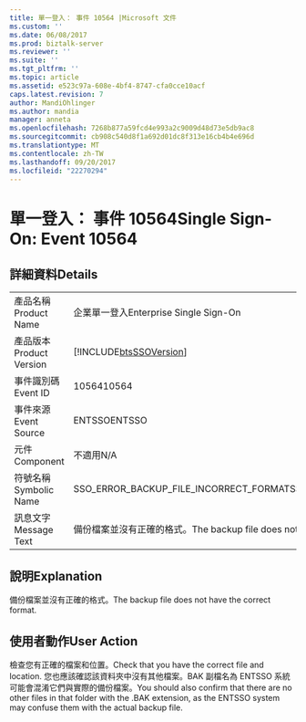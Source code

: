 ```yaml
---
title: 單一登入： 事件 10564 |Microsoft 文件
ms.custom: ''
ms.date: 06/08/2017
ms.prod: biztalk-server
ms.reviewer: ''
ms.suite: ''
ms.tgt_pltfrm: ''
ms.topic: article
ms.assetid: e523c97a-608e-4bf4-8747-cfa0cce10acf
caps.latest.revision: 7
author: MandiOhlinger
ms.author: mandia
manager: anneta
ms.openlocfilehash: 7268b877a59fcd4e993a2c9009d48d73e5db9ac8
ms.sourcegitcommit: cb908c540d8f1a692d01dc8f313e16cb4b4e696d
ms.translationtype: MT
ms.contentlocale: zh-TW
ms.lasthandoff: 09/20/2017
ms.locfileid: "22270294"
---
```

# <a name="single-sign-on-event-10564"></a><span data-ttu-id="795ce-102">單一登入： 事件 10564</span><span class="sxs-lookup"><span data-stu-id="795ce-102">Single Sign-On: Event 10564</span></span>
## <a name="details"></a><span data-ttu-id="795ce-103">詳細資料</span><span class="sxs-lookup"><span data-stu-id="795ce-103">Details</span></span>  
  
|||  
|-|-|  
|<span data-ttu-id="795ce-104">產品名稱</span><span class="sxs-lookup"><span data-stu-id="795ce-104">Product Name</span></span>|<span data-ttu-id="795ce-105">企業單一登入</span><span class="sxs-lookup"><span data-stu-id="795ce-105">Enterprise Single Sign-On</span></span>|  
|<span data-ttu-id="795ce-106">產品版本</span><span class="sxs-lookup"><span data-stu-id="795ce-106">Product Version</span></span>|[!INCLUDE[btsSSOVersion](../includes/btsssoversion-md.md)]|  
|<span data-ttu-id="795ce-107">事件識別碼</span><span class="sxs-lookup"><span data-stu-id="795ce-107">Event ID</span></span>|<span data-ttu-id="795ce-108">10564</span><span class="sxs-lookup"><span data-stu-id="795ce-108">10564</span></span>|  
|<span data-ttu-id="795ce-109">事件來源</span><span class="sxs-lookup"><span data-stu-id="795ce-109">Event Source</span></span>|<span data-ttu-id="795ce-110">ENTSSO</span><span class="sxs-lookup"><span data-stu-id="795ce-110">ENTSSO</span></span>|  
|<span data-ttu-id="795ce-111">元件</span><span class="sxs-lookup"><span data-stu-id="795ce-111">Component</span></span>|<span data-ttu-id="795ce-112">不適用</span><span class="sxs-lookup"><span data-stu-id="795ce-112">N/A</span></span>|  
|<span data-ttu-id="795ce-113">符號名稱</span><span class="sxs-lookup"><span data-stu-id="795ce-113">Symbolic Name</span></span>|<span data-ttu-id="795ce-114">SSO_ERROR_BACKUP_FILE_INCORRECT_FORMAT</span><span class="sxs-lookup"><span data-stu-id="795ce-114">SSO_ERROR_BACKUP_FILE_INCORRECT_FORMAT</span></span>|  
|<span data-ttu-id="795ce-115">訊息文字</span><span class="sxs-lookup"><span data-stu-id="795ce-115">Message Text</span></span>|<span data-ttu-id="795ce-116">備份檔案並沒有正確的格式。</span><span class="sxs-lookup"><span data-stu-id="795ce-116">The backup file does not have the correct format.</span></span>|  
  
## <a name="explanation"></a><span data-ttu-id="795ce-117">說明</span><span class="sxs-lookup"><span data-stu-id="795ce-117">Explanation</span></span>  
 <span data-ttu-id="795ce-118">備份檔案並沒有正確的格式。</span><span class="sxs-lookup"><span data-stu-id="795ce-118">The backup file does not have the correct format.</span></span>  
  
## <a name="user-action"></a><span data-ttu-id="795ce-119">使用者動作</span><span class="sxs-lookup"><span data-stu-id="795ce-119">User Action</span></span>  
 <span data-ttu-id="795ce-120">檢查您有正確的檔案和位置。</span><span class="sxs-lookup"><span data-stu-id="795ce-120">Check that you have the correct file and location.</span></span> <span data-ttu-id="795ce-121">您也應該確認該資料夾中沒有其他檔案。BAK 副檔名為 ENTSSO 系統可能會混淆它們與實際的備份檔案。</span><span class="sxs-lookup"><span data-stu-id="795ce-121">You should also confirm that there are no other files in that folder with the .BAK extension, as the ENTSSO system may confuse them with the actual backup file.</span></span>